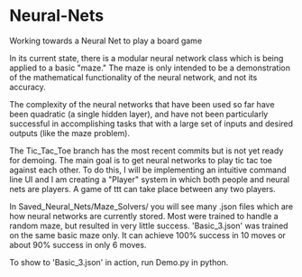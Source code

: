 # Neural-Nets
Working towards a Neural Net to play a board game

In its current state, there is a modular neural network class 
which is being applied to a basic "maze." The maze is only 
intended to be a demonstration of the mathematical functionality 
of the neural network, and not its accuracy. 

The complexity of the neural networks that have been used so far 
have been quadratic (a single hidden layer), and have not been 
particularly successful in accomplishing tasks that with a large
set of inputs and desired outputs (like the maze problem).

The Tic_Tac_Toe branch has the most recent commits but is not 
yet ready for demoing. The main goal is to get neural networks to play 
tic tac toe against each other. To do this, I will be implementing 
an intuitive command line UI and I am creating a "Player" system 
in which both people and neural nets are players. A game of ttt 
can take place between any two players.

In Saved_Neural_Nets/Maze_Solvers/ you will see many .json files 
which are how neural networks are currently stored. Most were 
trained to handle a random maze, but resulted in very little 
success. 'Basic_3.json' was trained on the same basic maze 
only. It can achieve 100% success in 10 moves or about 90% 
success in only 6 moves. 

To show to 'Basic_3.json' in action, run Demo.py in python.
